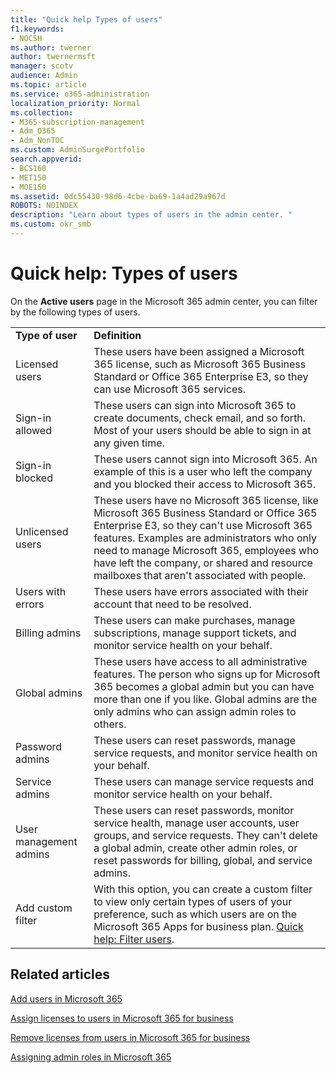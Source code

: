 ```yaml
---
title: "Quick help Types of users"
f1.keywords:
- NOCSH
ms.author: twerner
author: twernermsft
manager: scotv
audience: Admin
ms.topic: article
ms.service: o365-administration
localization_priority: Normal
ms.collection: 
- M365-subscription-management 
- Adm_O365
- Adm_NonTOC
ms.custom: AdminSurgePortfolio
search.appverid:
- BCS160
- MET150
- MOE150
ms.assetid: 0dc55430-98d6-4cbe-ba69-1a4ad29a967d
ROBOTS: NOINDEX
description: "Learn about types of users in the admin center. "
ms.custom: okr_smb
---
```


# Quick help: Types of users

On the **Active users** page in the Microsoft 365 admin center, you can filter by the following types of users. 
  
|||
|:-----|:-----|
|**Type of user** <br/> |**Definition** <br/> |
|Licensed users  <br/> |These users have been assigned a Microsoft 365 license, such as Microsoft 365 Business Standard or Office 365 Enterprise E3, so they can use Microsoft 365 services.  <br/> |
|Sign-in allowed  <br/> |These users can sign into Microsoft 365 to create documents, check email, and so forth. Most of your users should be able to sign in at any given time.  <br/> |
|Sign-in blocked  <br/> |These users cannot sign into Microsoft 365. An example of this is a user who left the company and you blocked their access to Microsoft 365.  <br/> |
|Unlicensed users  <br/> |These users have no Microsoft 365 license, like Microsoft 365 Business Standard or Office 365 Enterprise E3, so they can't use Microsoft 365 features. Examples are administrators who only need to manage Microsoft 365, employees who have left the company, or shared and resource mailboxes that aren't associated with people.  <br/> |
|Users with errors  <br/> |These users have errors associated with their account that need to be resolved.  <br/> |
|Billing admins  <br/> |These users can make purchases, manage subscriptions, manage support tickets, and monitor service health on your behalf.  <br/> |
|Global admins  <br/> |These users have access to all administrative features. The person who signs up for Microsoft 365 becomes a global admin but you can have more than one if you like. Global admins are the only admins who can assign admin roles to others.  <br/> |
|Password admins  <br/> |These users can reset passwords, manage service requests, and monitor service health on your behalf.  <br/> |
|Service admins  <br/> |These users can manage service requests and monitor service health on your behalf.  <br/> |
|User management admins  <br/> |These users can reset passwords, monitor service health, manage user accounts, user groups, and service requests. They can't delete a global admin, create other admin roles, or reset passwords for billing, global, and service admins.  <br/> |
|Add custom filter  <br/> |With this option, you can create a custom filter to view only certain types of users of your preference, such as which users are on the Microsoft 365 Apps for business plan. [Quick help: Filter users](https://docs.microsoft.com/microsoft-365/admin/add-users/create-edit-or-delete-a-custom-user-view).  <br/> |
   
## Related articles

[Add users in Microsoft 365](../add-users/add-users.md)
    
[Assign licenses to users in Microsoft 365 for business](../manage/assign-licenses-to-users.md)
    
[Remove licenses from users in Microsoft 365 for business](../manage/remove-licenses-from-users.md)
    
[Assigning admin roles in Microsoft 365](../add-users/assign-admin-roles.md)
    

